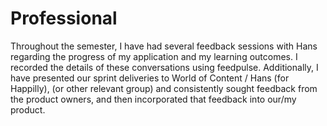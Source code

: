 # Professional
Throughout the semester, I have had several feedback sessions with Hans regarding the progress of my application and my learning outcomes. I recorded the details of these conversations using feedpulse. Additionally, I have presented our sprint deliveries to World of Content / Hans (for Happilly), (or other relevant group) and consistently sought feedback from the product owners, and then incorporated that feedback into our/my product.